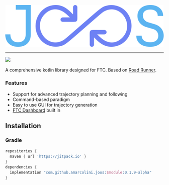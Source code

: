 
![logo](logo.svg)

---

[![](https://jitpack.io/v/amarcolini/joos.svg?style=flat-square)](https://jitpack.io/#amarcolini/joos)

A comprehensive kotlin library designed for FTC. Based on [Road Runner](https://github.com/acmerobotics/road-runner).

### Features
- Support for advanced trajectory planning and following
- Command-based paradigm
- Easy to use GUI for trajectory generation
- [FTC Dashboard](https://github.com/acmerobotics/ftc-dashboard) built in

## Installation

### Gradle

```gradle
repositories {
  maven { url 'https://jitpack.io' }
}
dependencies {
  implementation "com.github.amarcolini.joos:$module:0.1.9-alpha"
}
```

